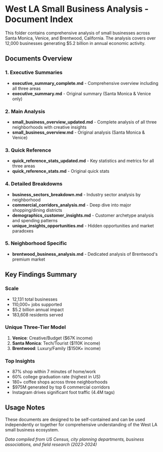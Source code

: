 # West LA Small Business Analysis - Document Index

This folder contains comprehensive analysis of small businesses across Santa Monica, Venice, and Brentwood, California. The analysis covers over 12,000 businesses generating $5.2 billion in annual economic activity.

## Documents Overview

### 1. Executive Summaries
- **executive_summary_complete.md** - Comprehensive overview including all three areas
- **executive_summary.md** - Original summary (Santa Monica & Venice only)

### 2. Main Analysis
- **small_business_overview_updated.md** - Complete analysis of all three neighborhoods with creative insights
- **small_business_overview.md** - Original analysis (Santa Monica & Venice)

### 3. Quick Reference
- **quick_reference_stats_updated.md** - Key statistics and metrics for all three areas
- **quick_reference_stats.md** - Original quick stats

### 4. Detailed Breakdowns
- **business_sectors_breakdown.md** - Industry sector analysis by neighborhood
- **commercial_corridors_analysis.md** - Deep dive into major shopping/dining districts
- **demographics_customer_insights.md** - Customer archetype analysis and spending patterns
- **unique_insights_opportunities.md** - Hidden opportunities and market paradoxes

### 5. Neighborhood Specific
- **brentwood_business_analysis.md** - Dedicated analysis of Brentwood's premium market

## Key Findings Summary

### Scale
- 12,131 total businesses
- 110,000+ jobs supported
- $5.2 billion annual impact
- 183,608 residents served

### Unique Three-Tier Model
1. **Venice**: Creative/Budget ($67K income)
2. **Santa Monica**: Tech/Tourist ($110K income)
3. **Brentwood**: Luxury/Family ($150K+ income)

### Top Insights
- 87% shop within 7 minutes of home/work
- 60% college graduation rate (highest in US)
- 180+ coffee shops across three neighborhoods
- $975M generated by top 6 commercial corridors
- Instagram drives significant foot traffic (4.4M tags)

## Usage Notes
These documents are designed to be self-contained and can be used independently or together for comprehensive understanding of the West LA small business ecosystem.

*Data compiled from US Census, city planning departments, business associations, and field research (2023-2024)*